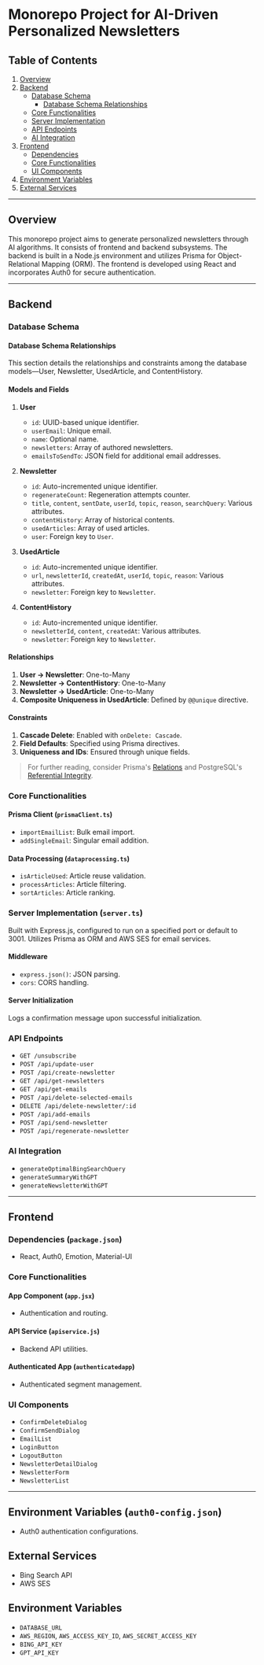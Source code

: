 # Monorepo Project for AI-Driven Personalized Newsletters

## Table of Contents

1. [Overview](#overview)
2. [Backend](#backend)
   - [Database Schema](#database-schema)
     - [Database Schema Relationships](#database-schema-relationships)
   - [Core Functionalities](#core-functionalities)
   - [Server Implementation](#server-implementation)
   - [API Endpoints](#api-endpoints)
   - [AI Integration](#ai-integration)
3. [Frontend](#frontend)
   - [Dependencies](#dependencies)
   - [Core Functionalities](#core-functionalities-1)
   - [UI Components](#ui-components)
4. [Environment Variables](#environment-variables)
5. [External Services](#external-services)

---

## Overview

This monorepo project aims to generate personalized newsletters through AI algorithms. It consists of frontend and backend subsystems. The backend is built in a Node.js environment and utilizes Prisma for Object-Relational Mapping (ORM). The frontend is developed using React and incorporates Auth0 for secure authentication.

---

## Backend

### Database Schema

#### Database Schema Relationships

This section details the relationships and constraints among the database models—User, Newsletter, UsedArticle, and ContentHistory.

#### Models and Fields

1. **User**

   - `id`: UUID-based unique identifier.
   - `userEmail`: Unique email.
   - `name`: Optional name.
   - `newsletters`: Array of authored newsletters.
   - `emailsToSendTo`: JSON field for additional email addresses.

2. **Newsletter**

   - `id`: Auto-incremented unique identifier.
   - `regenerateCount`: Regeneration attempts counter.
   - `title`, `content`, `sentDate`, `userId`, `topic`, `reason`, `searchQuery`: Various attributes.
   - `contentHistory`: Array of historical contents.
   - `usedArticles`: Array of used articles.
   - `user`: Foreign key to `User`.

3. **UsedArticle**

   - `id`: Auto-incremented unique identifier.
   - `url`, `newsletterId`, `createdAt`, `userId`, `topic`, `reason`: Various attributes.
   - `newsletter`: Foreign key to `Newsletter`.

4. **ContentHistory**
   - `id`: Auto-incremented unique identifier.
   - `newsletterId`, `content`, `createdAt`: Various attributes.
   - `newsletter`: Foreign key to `Newsletter`.

#### Relationships

1. **User -> Newsletter**: One-to-Many
2. **Newsletter -> ContentHistory**: One-to-Many
3. **Newsletter -> UsedArticle**: One-to-Many
4. **Composite Uniqueness in UsedArticle**: Defined by `@@unique` directive.

#### Constraints

1. **Cascade Delete**: Enabled with `onDelete: Cascade`.
2. **Field Defaults**: Specified using Prisma directives.
3. **Uniqueness and IDs**: Ensured through unique fields.

> For further reading, consider Prisma's [Relations](https://www.prisma.io/docs/concepts/components/prisma-schema/relations) and PostgreSQL's [Referential Integrity](https://www.postgresql.org/docs/current/ddl-constraints.html#DDL-CONSTRAINTS-FK).

### Core Functionalities

#### Prisma Client (`prismaClient.ts`)

- `importEmailList`: Bulk email import.
- `addSingleEmail`: Singular email addition.

#### Data Processing (`dataprocessing.ts`)

- `isArticleUsed`: Article reuse validation.
- `processArticles`: Article filtering.
- `sortArticles`: Article ranking.

### Server Implementation (`server.ts`)

Built with Express.js, configured to run on a specified port or default to 3001. Utilizes Prisma as ORM and AWS SES for email services.

#### Middleware

- `express.json()`: JSON parsing.
- `cors`: CORS handling.

#### Server Initialization

Logs a confirmation message upon successful initialization.

### API Endpoints

- `GET /unsubscribe`
- `POST /api/update-user`
- `POST /api/create-newsletter`
- `GET /api/get-newsletters`
- `GET /api/get-emails`
- `POST /api/delete-selected-emails`
- `DELETE /api/delete-newsletter/:id`
- `POST /api/add-emails`
- `POST /api/send-newsletter`
- `POST /api/regenerate-newsletter`

### AI Integration

- `generateOptimalBingSearchQuery`
- `generateSummaryWithGPT`
- `generateNewsletterWithGPT`

---

## Frontend

### Dependencies (`package.json`)

- React, Auth0, Emotion, Material-UI

### Core Functionalities

#### App Component (`app.jsx`)

- Authentication and routing.

#### API Service (`apiservice.js`)

- Backend API utilities.

#### Authenticated App (`authenticatedapp`)

- Authenticated segment management.

### UI Components

- `ConfirmDeleteDialog`
- `ConfirmSendDialog`
- `EmailList`
- `LoginButton`
- `LogoutButton`
- `NewsletterDetailDialog`
- `NewsletterForm`
- `NewsletterList`

---

## Environment Variables (`auth0-config.json`)

- Auth0 authentication configurations.

## External Services

- Bing Search API
- AWS SES

## Environment Variables

- `DATABASE_URL`
- `AWS_REGION`, `AWS_ACCESS_KEY_ID`, `AWS_SECRET_ACCESS_KEY`
- `BING_API_KEY`
- `GPT_API_KEY`
